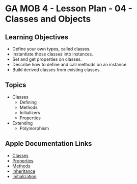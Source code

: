 # GA MOB 4 - Lesson Plan - 04 - Classes and Objects

## Learning Objectives

* Define your own types, called classes.
* Instantiate those classes into instances.
* Set and get properties on classes.
* Describe how to define and call methods on an instance.
* Build derived classes from existing classes.

## Topics

* Classes
  * Defining
  * Methods
  * Initializers
  * Properties
* Extending
  * Polymorphism

## Apple Documentation Links

* [Classes](https://developer.apple.com/library/ios/documentation/Swift/Conceptual/Swift_Programming_Language/ClassesAndStructures.html)
* [Properties](https://developer.apple.com/library/ios/documentation/Swift/Conceptual/Swift_Programming_Language/Properties.html)
* [Methods](https://developer.apple.com/library/ios/documentation/Swift/Conceptual/Swift_Programming_Language/Methods.html)
* [Inheritance](https://developer.apple.com/library/ios/documentation/Swift/Conceptual/Swift_Programming_Language/Inheritance.html)
* [Initialization](https://developer.apple.com/library/ios/documentation/Swift/Conceptual/Swift_Programming_Language/Initialization.html)
